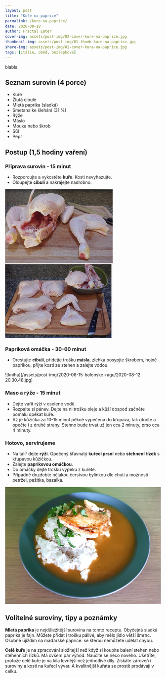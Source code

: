```yaml
---
layout: post
title: "Kuře na paprice"
permalink: /kure-na-paprice/
date: 2020-08-18
author: Fractal Eater
cover-img: assets/post-img/02-cover-kure-na-paprice.jpg
thumbnail-img: assets/post-img/01-thumb-kure-na-paprice.jpg
share-img: assets/post-img/02-cover-kure-na-paprice.jpg
tags: [itálie, oběd, bezlepkové]
---
```


blabla

## Seznam surovin (4 porce)

* Kuře
* Žlutá cibule
* Mletá paprika (sladká)
* Smetana ke šlehání (31 %)
* Rýže
* Máslo
* Mouka nebo škrob
* Sůl
* Pepř

## Postup (1,5 hodiny vaření)



### Příprava surovin - 15 minut

* Rozporcujte a vykostěte **kuře**. Kosti nevyhazujte.
* Oloupejte **cibuli** a nakrájejte nadrobno.


![Porcování kuřete](../assets/post-img/2020-08-18-kure-na-paprice/porcovani.jpg "Porcování kuřete") ![Vykostění kuřete](../assets/post-img/2020-08-18-kure-na-paprice/vykosteni.jpg "Vykostění kuřete")

### Papriková omáčka - 30-60 minut

* Orestujte **cibuli**, přidejte trošku **másla**, zlehka posypjte škrobem, hojně paprikou, přijte kosti ze stehen a zalejte vodou.

![kniha](/assets/post-img/2020-08-15-bolonske-ragu/2020-08-12 20.30.48.jpg)

### Maso a rýže - 15 minut

* Dejte vařit rýži v osolené vodě.
* Rozpalte si pánev. Dejte na ni trošku oleje a kůží dospod začněte pomalu opékat kuře.
* Až je kůžička za 10-15 minut pěkně vypečená do křupava, tak otočte a opečte i z druhé strany. Stehno bude trvat už jen cca 2 minuty, prso cca 4 minuty.

###

### Hotovo, servírujeme

* Na talíř dejte **rýži**. Opečený šťavnatý **kuřecí prsní** nebo **stehnení řízek** s křupavou kůžičkou.
* Zalejte **paprikovou omáčkou**.
* Do omáčky dejte trošku výpeku z kuřete.
* Případně dozdobte nějakou čerstvou bylinkou dle chuti a možností - petržel, pažitka, bazalka.

![Kuře na paprice](../assets/post-img/2020-08-18-kure-na-paprice/kure-na-paprice.jpg "Kuře na paprice")

## Volitelné suroviny, tipy a poznámky

**Mletá paprika** je nejdůležitější surovina na tomto receptu. Obyčejná sladká paprika je fajn. Můžete přidat i trošku pálivé, aby mělo jídlo větší šmrnc. Osobně ujíždím na maďarské paprice. se kterou nemůžete udělat chybu.

**Celé kuře** je na zpracování složitejší než když si koupíte balení stehen nebo stehenních řízků. Má ovšem pár výhod. Naučíte se něco nového. Ušetříte, protože celé kuře je na kila levnější než jednotlivé díly. Získáte zároveň i suroviny a kosti na kuřecí vývar. A kvalitnější kuřata se prostě prodávají v celku.
